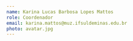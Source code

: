 ```yaml
---
name: Karina Lucas Barbosa Lopes Mattos
role: Coordenador
email: karina.mattos@muz.ifsuldeminas.edu.br
photo: avatar.jpg
---
```

